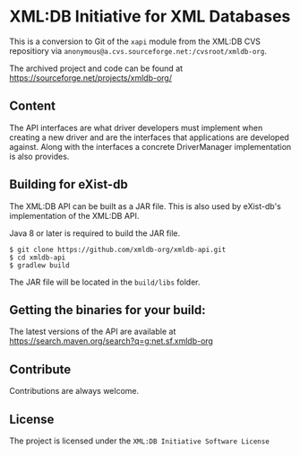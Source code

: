 # XML:DB Initiative for XML Databases

This is a conversion to Git of the `xapi` module from the XML:DB CVS repositiory
via `anonymous@a.cvs.sourceforge.net:/cvsroot/xmldb-org`.

The archived project and code can be found at https://sourceforge.net/projects/xmldb-org/


## Content

The API interfaces are what driver developers must implement when creating a
new driver and are the interfaces that applications are developed against.
Along with the interfaces a concrete DriverManager implementation is also
provides.


## Building for eXist-db

The XML:DB API can be built as a JAR file. This is also used by eXist-db's 
implementation of the XML:DB API.

Java 8 or later is required to build the JAR file.

```
$ git clone https://github.com/xmldb-org/xmldb-api.git
$ cd xmldb-api
$ gradlew build
```

The JAR file will be located in the `build/libs` folder.


## Getting the binaries for your build:

The latest versions of the API are available at https://search.maven.org/search?q=g:net.sf.xmldb-org


## Contribute

Contributions are always welcome.


## License

The project is licensed under the `XML:DB Initiative Software License`
